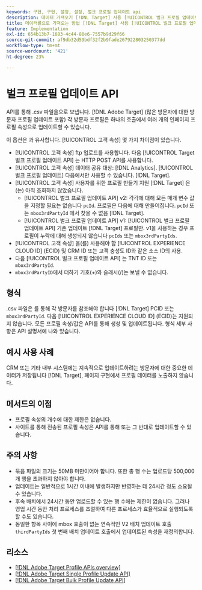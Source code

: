 ```yaml
---
keywords: 구현, 구현, 설정, 설정, 벌크 프로필 업데이트 api
description: 데이터 가져오기 [!DNL Target] 사용 [!UICONTROL 벌크 프로필 업데이트 API].
title: 데이터를으로 가져오는 방법 [!DNL Target] 사용 [!UICONTROL 벌크 프로필 업데이트 API]?
feature: Implementation
exl-id: 654b13b7-1683-4c44-80e6-7557b9d29f66
source-git-commit: af9db32d59bdf32f2b9fade267922803250377dd
workflow-type: tm+mt
source-wordcount: '421'
ht-degree: 23%

---
```


# 벌크 프로필 업데이트 API

API를 통해 .csv 파일을으로 보냅니다. [!DNL Adobe Target] (많은 방문자에 대한 방문자 프로필 업데이트 포함) 각 방문자 프로필은 하나의 호출에서 여러 개의 인페이지 프로필 속성으로 업데이트할 수 있습니다.

이 옵션은 과 유사합니다. [!UICONTROL 고객 속성] 몇 가지 차이점이 있습니다.

* [!UICONTROL 고객 속성] ftp 업로드를 사용합니다. 다음 [!UICONTROL Target 벌크 프로필 업데이트 API] 는 HTTP POST API를 사용합니다.
* [!UICONTROL 고객 속성] 데이터 공유 대상: [!DNL Analytics]. [!UICONTROL 벌크 프로필 업데이트] 다음에서만 사용할 수 있습니다. [!DNL Target].
* [!UICONTROL 고객 속성] 사용자를 위한 프로필 만들기 지원 [!DNL Target] 은(는) 아직 조회하지 않았습니다.
   * [!UICONTROL 벌크 프로필 업데이트 API] v2: 각각에 대해 모든 매개 변수 값을 지정할 필요는 없습니다 `pcId`. 프로필은 다음에 대해 만들어집니다. `pcId` 또는 `mbox3rdPartyId` 에서 찾을 수 없음 [!DNL Target].
   * [!UICONTROL 벌크 프로필 업데이트 API] v1: [!UICONTROL 벌크 프로필 업데이트 API] 기존 업데이트 [!DNL Target] 프로필만. v1을 사용하는 경우 프로필이 누락에 대해 생성되지 않습니다 `pcIds` 또는 `mbox3rdPartyIds`.
* [!UICONTROL 고객 속성] 을(를) 사용해야 함 [!UICONTROL EXPERIENCE CLOUD ID] (ECID) 및 CRM ID 또는 고객 충성도 ID와 같은 소스 ID의 사용.
* 다음 [!UICONTROL 벌크 프로필 업데이트 API] 는 TNT ID 또는 `mbox3rdPartyId`.
* `mbox3rdPartyID`에서 더하기 기호(+)와 슬래시(/)는 보낼 수 없습니다.

## 형식

.csv 파일은 를 통해 각 방문자를 참조해야 합니다 [!DNL Target] PCID 또는 `mbox3rdPartyId`. 다음 [!UICONTROL EXPERIENCE CLOUD ID] (ECID)는 지원되지 않습니다. 모든 프로필 속성/값은 API를 통해 생성 및 업데이트됩니다. 형식 세부 사항은 API 설명서에 나와 있습니다.

## 예시 사용 사례

CRM 또는 기타 내부 시스템에는 지속적으로 업데이트하려는 방문자에 대한 중요한 데이터가 저장됩니다 [!DNL Target], 페이지 구현에서 프로필 데이터를 노출하지 않습니다.

## 메서드의 이점

* 프로필 속성의 개수에 대한 제한은 없습니다.
* 사이트를 통해 전송된 프로필 속성은 API를 통해 또는 그 반대로 업데이트할 수 있습니다.

## 주의 사항

* 묶음 파일의 크기는 50MB 미만이어야 합니다. 또한 총 행 수는 업로드당 500,000개 행을 초과하지 않아야 합니다.
* 업데이트는 일반적으로 1시간 이내에 발생하지만 반영하는 데 24시간 정도 소요될 수 있습니다.
* 후속 배치에서 24시간 동안 업로드할 수 있는 행 수에는 제한이 없습니다. 그러나 영업 시간 동안 처리 프로세스를 조절하여 다른 프로세스가 효율적으로 실행되도록 할 수도 있습니다.
* 동일한 항목 사이에 mbox 호출이 없는 연속적인 V2 배치 업데이트 호출 `thirdPartyIds` 첫 번째 배치 업데이트 호출에서 업데이트된 속성을 재정의합니다.

## 리소스

* [[!DNL Adobe Target Profile APIs overview]](/help/dev/administer/profile-api/profile-api-overview.md)
* [[!DNL Adobe Target Single Profile Update API]](/help/dev/administer/profile-api/profile-single-api.md)
* [[!DNL Adobe Target Bulk Profile Update API]](/help/dev/administer/profile-api/profile-bulk-api.md)